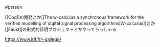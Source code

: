 #person 

[[Coq]]の開発とか[[The w-calculus a synchronous framework for the verified modelling of digital signal processing algorithms|W-calculus]]とか[[Faust]]の形式的証明プロジェクトとかやってらっしゃる

https://www.irif.fr/~gallego/

